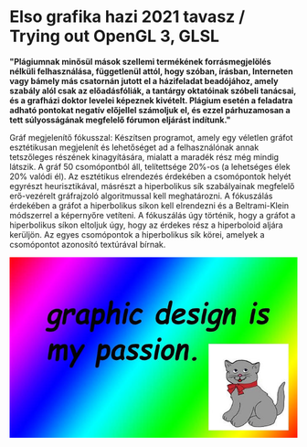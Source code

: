 # Elso grafika hazi 2021 tavasz / Trying out OpenGL 3, GLSL

**"Plágiumnak minősül mások szellemi termékének forrásmegjelölés nélküli felhasználása, függetlenül attól, hogy szóban, írásban, Interneten vagy bámely más csatornán jutott el a házifeladat beadójához, amely szabály alól csak az előadásfóliák, a tantárgy oktatóinak szóbeli tanácsai, és a grafházi doktor levelei képeznek kivételt. Plágium esetén a feladatra adható pontokat negatív előjellel számoljuk el, és ezzel párhuzamosan a tett súlyosságának megfelelő fórumon eljárást indítunk."**

Gráf megjelenítő fókusszal: Készítsen programot, amely egy véletlen gráfot esztétikusan megjelenít és lehetőséget ad a felhasználónak annak tetszőleges részének kinagyítására, mialatt a maradék rész még mindig látszik. A gráf 50 csomópontból áll, telítettsége 20%-os (a lehetséges élek 20% valódi él). Az esztétikus elrendezés érdekében a csomópontok helyét egyrészt heurisztikával, másrészt a hiperbolikus sík szabályainak megfelelő erő-vezérelt gráfrajzoló algoritmussal kell meghatározni. A fókuszálás érdekében a gráfot a hiperbolikus síkon kell elrendezni és a Beltrami-Klein módszerrel a képernyőre vetíteni. A fókuszálás úgy történik, hogy a gráfot a hiperbolikus síkon eltoljuk úgy, hogy az érdekes rész a hiperboloid aljára kerüljön. Az egyes csomópontok a hiperbolikus sík körei, amelyek a csomópontot azonosító textúrával bírnak.

![](/logo.png)

